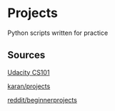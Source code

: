 # Projects
Python scripts written for practice

## Sources
[Udacity CS101](udacity.com/courses/cs101)

[karan/projects](https://github.com/karan/Projects)

[reddit/beginnerprojects](https://www.reddit.com/r/beginnerprojects)
